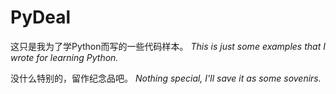 # PyDeal
这只是我为了学Python而写的一些代码样本。
*This is just some examples that I wrote for learning Python.*

没什么特别的，留作纪念品吧。
*Nothing special, I'll save it as some sovenirs.*
